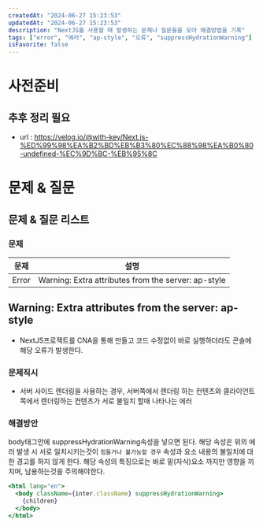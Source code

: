```yaml
---
createdAt: "2024-06-27 15:23:53"
updatedAt: "2024-06-27 15:23:53"
description: "NextJS를 사용할 때 발생하는 문제나 질문들을 모아 해결방법을 기록"
tags: ["error", "에러", "ap-style", "오류", "suppressHydrationWarning"]
isFavorite: false
---
```


# 사전준비

## 추후 정리 필요

- url : https://velog.io/@with-key/Next.js-%ED%99%98%EA%B2%BD%EB%B3%80%EC%88%98%EA%B0%80-undefined-%EC%9D%BC-%EB%95%8C

# 문제 & 질문

## 문제 & 질문 리스트

### 문제

| 문제  | 설명                                                |
| ----- | --------------------------------------------------- |
| Error | Warning: Extra attributes from the server: ap-style |

## Warning: Extra attributes from the server: ap-style

- NextJS프로젝트를 CNA을 통해 만들고 코드 수정없이 바로 실행하더라도 콘솔에 해당 오류가 발생한다.

### 문제직시

- 서버 사이드 렌더링을 사용하는 경우, 서버쪽에서 렌더링 하는 컨텐츠와 클라이언트쪽에서 렌더링하는 컨텐츠가 서로 불일치 할때 나타나는 에러

### 해결방안

body태그안에 suppressHydrationWarning속성을 넣으면 된다. 해당 속성은 위의 에러 발생 시 서로 일치시키는것이 `힘들거나 불가능할 경우` 속성과 요소 내용의 불일치에 대한 경고를 하지 않게 한다. 해당 속성의 특징으로는 바로 밑(자식)요소 까지만 영향을 끼치며, 남용하는것을 주의해야한다.

```jsx
<html lang="en">
  <body className={inter.className} suppressHydrationWarning>
    {children}
  </body>
</html>
```
